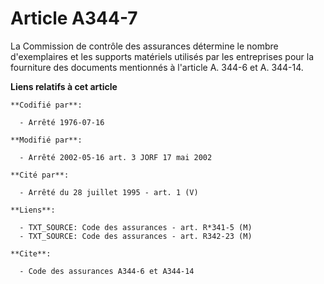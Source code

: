 # Article A344-7

La Commission de contrôle des assurances détermine le nombre d'exemplaires et les supports matériels utilisés par les
entreprises pour la fourniture des documents mentionnés à l'article A. 344-6 et A. 344-14.

**Liens relatifs à cet article**

	**Codifié par**:

	  - Arrêté 1976-07-16

	**Modifié par**:

	  - Arrêté 2002-05-16 art. 3 JORF 17 mai 2002

	**Cité par**:

	  - Arrêté du 28 juillet 1995 - art. 1 (V)

	**Liens**:

	  - TXT_SOURCE: Code des assurances - art. R*341-5 (M)
	  - TXT_SOURCE: Code des assurances - art. R342-23 (M)

	**Cite**:

	  - Code des assurances A344-6 et A344-14
